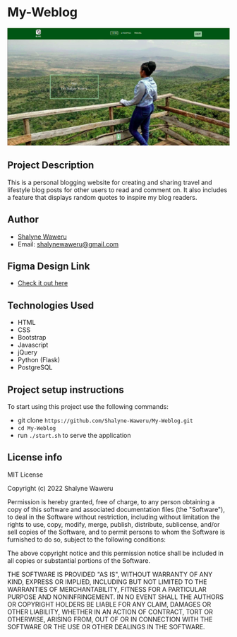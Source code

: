 # My-Weblog
![](app/static/images/website-screenshot.png)

## Project Description
This is a personal blogging website for creating and sharing travel and lifestyle blog posts for other users to read and comment on. It also includes a feature that displays random quotes to inspire my blog readers. 

## Author
- [Shalyne Waweru](https://github.com/Shalyne-Waweru)
- Email: shalynewaweru@gmail.com

## Figma Design Link
- [Check it out here](https://www.figma.com/file/zgXKmIsZAw3A6TzOalidhv/My-Blog?node-id=0%3A1)

## Technologies Used
- HTML
- CSS
- Bootstrap
- Javascript
- jQuery
- Python (Flask)
- PostgreSQL

## Project setup instructions
To start using this project use the following commands:

- git clone `https://github.com/Shalyne-Waweru/My-Weblog.git`
- `cd My-Weblog`
- run `./start.sh` to serve the application

## License info
MIT License

Copyright (c) 2022 Shalyne Waweru

Permission is hereby granted, free of charge, to any person obtaining a copy
of this software and associated documentation files (the "Software"), to deal
in the Software without restriction, including without limitation the rights
to use, copy, modify, merge, publish, distribute, sublicense, and/or sell
copies of the Software, and to permit persons to whom the Software is
furnished to do so, subject to the following conditions:

The above copyright notice and this permission notice shall be included in all
copies or substantial portions of the Software.

THE SOFTWARE IS PROVIDED "AS IS", WITHOUT WARRANTY OF ANY KIND, EXPRESS OR
IMPLIED, INCLUDING BUT NOT LIMITED TO THE WARRANTIES OF MERCHANTABILITY,
FITNESS FOR A PARTICULAR PURPOSE AND NONINFRINGEMENT. IN NO EVENT SHALL THE
AUTHORS OR COPYRIGHT HOLDERS BE LIABLE FOR ANY CLAIM, DAMAGES OR OTHER
LIABILITY, WHETHER IN AN ACTION OF CONTRACT, TORT OR OTHERWISE, ARISING FROM,
OUT OF OR IN CONNECTION WITH THE SOFTWARE OR THE USE OR OTHER DEALINGS IN THE
SOFTWARE.
